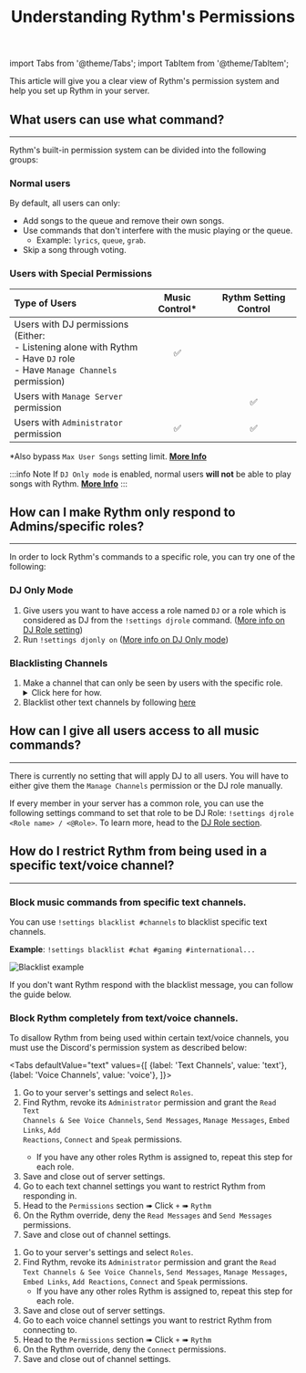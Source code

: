 ﻿---
id: permissions
title: Understanding Rythm's Permissions
---

import Tabs from '@theme/Tabs';
import TabItem from '@theme/TabItem';

This article will give you a clear view of Rythm's permission system and help you set up Rythm in your server.
## What users can use what command?
---
Rythm's built-in permission system can be divided into the following groups:

### Normal users
By default, all users can only:
- Add songs to the queue and remove their own songs.
- Use commands that don't interfere with the music playing or the queue.
  - Example: `lyrics`, `queue`, `grab`.
- Skip a song through voting.

### Users with Special Permissions

| Type of Users                                                                                                                      | Music Control* | Rythm Setting Control  |
|:-----------------------------------------------------------------------------------------------------------------------------------|:--------------:|:----------------------:|
| Users with DJ permissions<br/>(Either:<br/>- Listening alone with Rythm<br/>- Have `DJ` role<br/>- Have `Manage Channels` permission)  |       ✅  |                        |
| Users with `Manage Server` permission                                                                                         |                |         ✅             |
| Users with `Administrator` permission                                                                                         |      ✅        |        ✅              |

*Also bypass `Max User Songs` setting limit. [**More Info**](/settings#max-user-songs)

:::info Note
If `DJ Only mode` is enabled, normal users **will not** be able to play songs with Rythm. [**More Info**](/settings#dj-only-mode)
:::
## How can I make Rythm only respond to Admins/specific roles?
---
In order to lock Rythm's commands to a specific role, you can try one of the following:

### DJ Only Mode
 1. Give users you want to have access a role named `DJ` or a role which is considered as DJ from the `!settings djrole` command. ([More info on DJ Role setting](/settings#dj-role))
 2. Run `!settings djonly on` ([More info on DJ Only mode](/settings#dj-only-mode))

### Blacklisting Channels
 1. Make a channel that can only be seen by users with the specific role.
    <details>
        <summary>Click here for how.</summary>
        <ul>
            <img src="/docs/img/docs/perms/role.png" alt="role"/>
            <li>More information on how to do this can be found at <a href="https://support.discord.com/hc/en-us/articles/206029707">Discord's support page.</a></li>
        </ul>
    </details>
 2. Blacklist other text channels by following [here](/permissions#how-do-i-restrict-rythm-from-being-used-in-a-specific-textvoice-channel)

## How can I give all users access to all music commands?
---
There is currently no setting that will apply DJ to all users. You will have to either give them the `Manage Channels` permission or the DJ role manually.

If every member in your server has a common role, you can use the following settings command to set that role to be DJ Role: `!settings djrole <Role name> / <@Role>`. To learn more, head to the [DJ Role section](/dj_role).

## How do I restrict Rythm from being used in a specific text/voice channel?
---
### Block music commands from specific text channels.
You can use `!settings blacklist #channels` to blacklist specific text channels.

**Example**: `!settings blacklist #chat #gaming #international...`

![Blacklist example](/img/docs/settings/blacklist-text-channel-example.png)

If you don't want Rythm respond with the blacklist message, you can follow the guide below.

### Block Rythm completely from text/voice channels.
To disallow Rythm from being used within certain text/voice channels, you must use the Discord's permission system as described below:

<Tabs
  defaultValue="text"
  values={[
    {label: 'Text Channels', value: 'text'},
    {label: 'Voice Channels', value: 'voice'},
  ]}>
  <TabItem value="text">
    <ol type="1">
      <li>Go to your server's settings and select <code>Roles</code>.</li>
      <li>Find Rythm, revoke its <code>Administrator</code> permission and grant the <code>Read Text Channels & See Voice Channels</code>, <code>Send Messages</code>, <code>Manage Messages</code>, <code>Embed Links</code>, <code>Add Reactions</code>, <code>Connect</code> and <code>Speak</code> permissions.
  <ul><li>If you have any other roles Rythm is assigned to, repeat this step for each role.</li></ul></li>
      <li>Save and close out of server settings.</li>
      <li>Go to each text channel settings you want to restrict Rythm from responding in.</li>
      <li>Head to the <code>Permissions</code> section ➠ Click <code>+</code> ➠ <code>Rythm</code></li>
      <li>On the Rythm override, deny the <code>Read Messages</code> and <code>Send Messages</code> permissions.</li>
      <li>Save and close out of channel settings.</li>
    </ol>
  </TabItem>
  <TabItem value="voice">
    <ol type="1">
      <li>Go to your server's settings and select <code>Roles</code>.</li>
      <li>Find Rythm, revoke its <code>Administrator</code> permission and grant the <code>Read Text Channels & See Voice Channels</code>, <code>Send Messages</code>, <code>Manage Messages</code>, <code>Embed Links</code>, <code>Add Reactions</code>, <code>Connect</code> and <code>Speak</code> permissions.
  <ul><li>If you have any other roles Rythm is assigned to, repeat this step for each role.</li></ul></li>
      <li>Save and close out of server settings.</li>
      <li>Go to each voice channel settings you want to restrict Rythm from connecting to.</li>
      <li>Head to the <code>Permissions</code> section ➠ Click <code>+</code> ➠ <code>Rythm</code></li>
      <li>On the Rythm override, deny the <code>Connect</code> permissions.</li>
      <li>Save and close out of channel settings.</li>
    </ol>
  </TabItem>
</Tabs>
